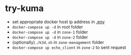 # try-kuma

- set appropriate docker host ip address in [.env](.env#L2)
- `docker-compose up -d` in root folder
- `docker-compose up -d` in `zone-1` folder
- `docker-compose up -d` in `zone-2` folder
- (optionally)`./k3d.sh` in `zone-management` folder
- `docker-compose up echo_client` in `zone-2` to sent request
